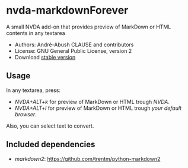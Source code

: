 # nvda-markdownForever
A small NVDA add-on that provides preview of MarkDown or HTML contents in any textarea

* Authors: André-Abush CLAUSE and contributors
* License: GNU General Public License, version 2
* Download [stable version](https://andreabc.net/projects/NVDA_addons/MarkdownForever/latest)

## Usage
In any textarea, press:

- *NVDA+ALT+k* for preview of MarkDown or HTML trough _NVDA_.
- *NVDA+ALT+l* for preview of MarkDown or HTML trough _your default browser_.

Also, you can select text to convert.

## Included dependencies
- *markdown2*: <https://github.com/trentm/python-markdown2>

